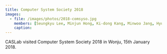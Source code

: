 ```yaml
---
title: Computer System Society 2018
images:
  - file: /images/photos/2018-comsyso.jpg
    members: [Seungkyu Lee, Minjun Hong, Ki-dong Kang, Minwoo Jang, Hyungwon Park, Kyeongseo Park, Seunghak Lee]
    caption: 
---
```


CASLab visited Computer System Society 2018 in Wonju, 15th January 2018.
